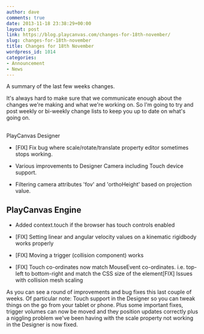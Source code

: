 ```yaml
---
author: dave
comments: true
date: 2013-11-18 23:38:29+00:00
layout: post
link: https://blog.playcanvas.com/changes-for-18th-november/
slug: changes-for-18th-november
title: Changes for 18th November
wordpress_id: 1014
categories:
- Announcement
- News
---
```


A summary of the last few weeks changes.

It's always hard to make sure that we communicate enough about the changes we're making and what we're working on. So I'm going to try and post weekly or bi-weekly change lists to keep you up to date on what's going on.


## 
PlayCanvas Designer





	
  * [FIX] Fix bug where scale/rotate/translate property editor sometimes stops working.

	
  * Various improvements to Designer Camera including Touch device support.

	
  * Filtering camera attributes 'fov' and 'orthoHeight' based on projection value.




## PlayCanvas Engine





	
  * Added context.touch if the browser has touch controls enabled

	
  * [FIX] Setting linear and angular velocity values on a kinematic rigidbody works properly

	
  * [FIX] Moving a trigger (collision component) works

	
  * [FIX] Touch co-ordinates now match MouseEvent co-ordinates. i.e. top-left to bottom-right and match the CSS size of the element[FIX] Issues with collision mesh scaling


As you can see a round of improvements and bug fixes this last couple of weeks. Of particular note: Touch support in the Designer so you can tweak things on the go from your tablet or phone. Plus some important fixes, trigger volumes can now be moved and they position updates correctly plus a niggling problem we've been having with the scale property not working in the Designer is now fixed.


